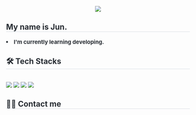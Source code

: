 <div align= "center">
    <img src="https://capsule-render.vercel.app/api?type=cylinder&color=gradient&height=120&text=Hello%20World&animation=scaleIn&fontColor=000000&fontSize=70" />
    </div>
    <div style="text-align: left;"> 
    <h2 style="border-bottom: 1px solid #d8dee4; color: #282d33;"> My name is Jun. </h2>  
    <div style="font-weight: 700; font-size: 15px; text-align: left; color: #282d33;"> <li> I'm currently learning developing. </div> 
    </div>
    <div style="text-align: left;">
    <h2 style="border-bottom: 1px solid #d8dee4; color: #282d33;"> 🛠️ Tech Stacks </h2> <br> 
    <div style="margin: ; text-align: left;" "text-align: left;"> <img src="https://img.shields.io/badge/Java-007396?style=plastic&logo=Java&logoColor=white">
          <img src="https://img.shields.io/badge/C-A8B9CC?style=plastic&logo=C&logoColor=white">
          <img src="https://img.shields.io/badge/C++-00599C?style=plastic&logo=C%2B%2B&logoColor=white">
          <img src="https://img.shields.io/badge/Python-3776AB?style=plastic&logo=Python&logoColor=white">
          </div>
    </div>
    <div style="text-align: left;">
    <h2 style="border-bottom: 1px solid #d8dee4; color: #282d33;"> 🧑‍💻 Contact me </h2> <br> 
    <div style="text-align: left;">  </div>  <br> 
    <div style="text-align: left;">  </div> 
    </div>
    

